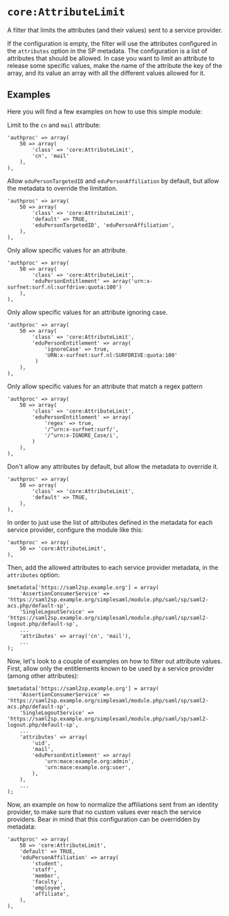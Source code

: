 `core:AttributeLimit`
=====================

A filter that limits the attributes (and their values) sent to a service provider.

If the configuration is empty, the filter will use the attributes configured in the `attributes` option in the SP
metadata. The configuration is a list of attributes that should be allowed. In case you want to limit an attribute to
release some specific values, make the name of the attribute the key of the array, and its value an array with all the
different values allowed for it.

Examples
--------

Here you will find a few examples on how to use this simple module:

Limit to the `cn` and `mail` attribute:

    'authproc' => array(
        50 => array(
            'class' => 'core:AttributeLimit',
            'cn', 'mail'
        ),
    ),

Allow `eduPersonTargetedID` and `eduPersonAffiliation` by default, but allow the metadata to override the limitation.

    'authproc' => array(
        50 => array(
            'class' => 'core:AttributeLimit',
	        'default' => TRUE,
            'eduPersonTargetedID', 'eduPersonAffiliation',
        ),
    ),

Only allow specific values for an attribute.

    'authproc' => array(
        50 => array(
            'class' => 'core:AttributeLimit',
            'eduPersonEntitlement' => array('urn:x-surfnet:surf.nl:surfdrive:quota:100')
        ),
    ),

Only allow specific values for an attribute ignoring case.

    'authproc' => array(
        50 => array(
            'class' => 'core:AttributeLimit',
            'eduPersonEntitlement' => array(
                'ignoreCase' => true,
                'URN:x-surfnet:surf.nl:SURFDRIVE:quota:100'
             )
        ),
    ),
    
Only allow specific values for an attribute that match a regex pattern

    'authproc' => array(
        50 => array(
            'class' => 'core:AttributeLimit',
            'eduPersonEntitlement' => array(
                'regex' => true,
                '/^urn:x-surfnet:surf/',
                '/^urn:x-IGNORE_Case/i',
            )
        ),
    ),
    
    
Don't allow any attributes by default, but allow the metadata to override it.

    'authproc' => array(
        50 => array(
            'class' => 'core:AttributeLimit',
	        'default' => TRUE,
        ),
    ),

In order to just use the list of attributes defined in the metadata for each service provider, configure the module
like this:

    'authproc' => array(
        50 => 'core:AttributeLimit',
    ),

Then, add the allowed attributes to each service provider metadata, in the `attributes` option:

    $metadata['https://saml2sp.example.org'] = array(
        'AssertionConsumerService' => 'https://saml2sp.example.org/simplesaml/module.php/saml/sp/saml2-acs.php/default-sp',
        'SingleLogoutService' => 'https://saml2sp.example.org/simplesaml/module.php/saml/sp/saml2-logout.php/default-sp',
        ...
        'attributes' => array('cn', 'mail'),
        ...
    );

Now, let's look to a couple of examples on how to filter out attribute values. First, allow only the entitlements known
to be used by a service provider (among other attributes):

    $metadata['https://saml2sp.example.org'] = array(
        'AssertionConsumerService' => 'https://saml2sp.example.org/simplesaml/module.php/saml/sp/saml2-acs.php/default-sp',
        'SingleLogoutService' => 'https://saml2sp.example.org/simplesaml/module.php/saml/sp/saml2-logout.php/default-sp',
        ...
        'attributes' => array(
            'uid',
            'mail',
            'eduPersonEntitlement' => array(
                'urn:mace:example.org:admin',
                'urn:mace:example.org:user',
            ),
        ),
        ...
    );

Now, an example on how to normalize the affiliations sent from an identity provider, to make sure that no custom
values ever reach the service providers. Bear in mind that this configuration can be overridden by metadata:

    'authproc' => array(
        50 => 'core:AttributeLimit',
        'default' => TRUE,
        'eduPersonAffiliation' => array(
            'student',
            'staff',
            'member',
            'faculty',
            'employee',
            'affiliate',
        ),
    ),
